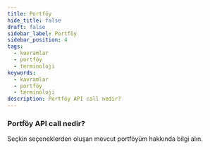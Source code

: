 ```yaml
---
title: Portföy
hide_title: false
draft: false
sidebar_label: Portföy
sidebar_position: 4
tags:
  - kavramlar
  - portföy
  - terminoloji
keywords:
  - kavramlar
  - portföy
  - terminoloji
description: Portföy API call nedir?
---
```


### Portföy API call nedir?

Seçkin seçeneklerden oluşan mevcut portföyüm hakkında bilgi alın.
